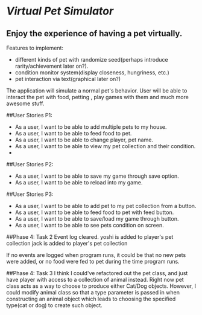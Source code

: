 # *Virtual Pet Simulator*

## Enjoy the experience of having a pet virtually.

Features to implement:
- different kinds of pet with randomize seed(perhaps introduce rarity/achievement later on?).
- condition monitor system(display closeness, hungriness, etc.)
- pet interaction via text(graphical later on?)

The application will simulate a normal pet's behavior. User will be able to interact the pet with food, petting , play games with them and much more awesome stuff.


##User Stories P1:

- As a user, I want to be able to add multiple pets to my house.
- As a user, I want to be able to feed food to pet.
- As a user, I want to be able to change player, pet name.
- As a user, I want to be able to view my pet collection and their condition.
- 
##User Stories P2:

- As a user, I want to be able to save my game through save option.
- As a user, I want to be able to reload into my game.

##User Stories P3:
- As a user, I want to be able to add pet to my pet collection from a button.
- As a user, I want to be able to feed food to pet with feed button.
- As a user, I want to be able to save/load my game through button.
- As a user, I want to be able to see pets condition on screen.

##Phase 4: Task 2
Event log cleared.
yoshi is added to player's pet collection
jack is added to player's pet collection

If no events are logged when program runs, it could be that no new pets were added, or no food were fed
to pet during the time program runs. 

##Phase 4: Task 3
I think I could've refactored out the pet class, and just have player with access to a collection of animal instead.
Right now pet class acts as a way to choose to produce either Cat/Dog objects. However, I could modify animal class
so that a type parameter is passed in when constructing an animal object which leads to choosing the specified
type(cat or dog) to create such object.

